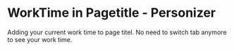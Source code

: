 # WorkTime in Pagetitle - Personizer

Adding your current work time to page titel. No need to switch tab anymore to see your work time.